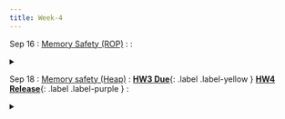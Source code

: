 ```yaml
---
title: Week-4
---
```



Sep 16
: [Memory Safety (ROP)]()
  : 
  : <details title="recommended readings" class="my"><summary><i class="icon fas fa-book-reader "></i></summary><span class="fs-2" markdown=1> Same as prev lecture: Read [ASLR](https://pax.grsecurity.net/docs/aslr.txt); [NOEXEC](https://pax.grsecurity.net/docs/noexec.txt).</span></details>

Sep 18
: [Memory safety (Heap)]()
  : [**HW3 Due**](){: .label .label-yellow }  [**HW4 Release**](){: .label .label-purple } 
  : <details title="recommended readings" class="my"><summary><i class="icon fas fa-book-reader "></i></summary><span class="fs-2" markdown=1>  Read [Read: On the Effectiveness of Address-Space Randomization by Hovav Shacham et al](https://benpfaff.org/papers/asrandom.pdf) [ASLR](https://pax.grsecurity.net/docs/aslr.txt); [NOEXEC](https://pax.grsecurity.net/docs/noexec.txt).</span></details>
